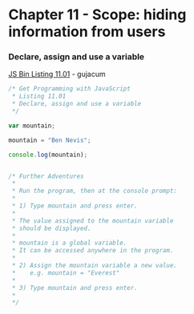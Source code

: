 # Chapter 11 - Scope: hiding information from users


### Declare, assign and use a variable
[JS Bin Listing 11.01](http://jsbin.com/gujacum/edit?js,console) - gujacum
```javascript
/* Get Programming with JavaScript
 * Listing 11.01
 * Declare, assign and use a variable
 */

var mountain;

mountain = "Ben Nevis";

console.log(mountain);


/* Further Adventures
 *
 * Run the program, then at the console prompt:
 *
 * 1) Type mountain and press enter.
 *
 * The value assigned to the mountain variable
 * should be displayed.
 *
 * mountain is a global variable.
 * It can be accessed anywhere in the program.
 *
 * 2) Assign the mountain variable a new value.
 *    e.g. mountain = "Everest"
 *
 * 3) Type mountain and press enter.
 *
 */
 ```

